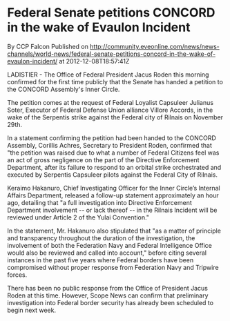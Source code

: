 # Federal Senate petitions CONCORD in the wake of Evaulon Incident
By CCP Falcon
Published on http://community.eveonline.com/news/news-channels/world-news/federal-senate-petitions-concord-in-the-wake-of-evaulon-incident/ at 2012-12-08T18:57:41Z

LADISTIER - The Office of Federal President Jacus Roden this morning confirmed for the first time publicly that the Senate has handed a petition to the CONCORD Assembly's Inner Circle.

The petition comes at the request of Federal Loyalist Capsuleer Julianus Soter, Executor of Federal Defense Union alliance Villore Accords, in the wake of the Serpentis strike against the Federal city of Rilnais on November 29th.

In a statement confirming the petition had been handed to the CONCORD Assembly, Corillis Achres, Secretary to President Roden, confirmed that "the petition was raised due to what a number of Federal Citizens feel was an act of gross negligence on the part of the Directive Enforcement Department, after its failure to respond to an orbital strike orchestrated and executed by Serpentis Capsuleer pilots against the Federal City of Rilnais.

Keraimo Hakanuro, Chief Investigating Officer for the Inner Circle’s Internal Affairs Department, released a follow-up statement approximately an hour ago, detailing that "a full investigation into Directive Enforcement Department involvement -- or lack thereof -- in the Rilnais Incident will be reviewed under Article 2 of the Yulai Convention."

In the statement, Mr. Hakanuro also stipulated that "as a matter of principle and transparency throughout the duration of the investigation, the involvement of both the Federation Navy and Federal Intelligence Office would also be reviewed and called into account," before citing several instances in the past five years where Federal borders have been compromised without proper response from Federation Navy and Tripwire forces.

There has been no public response from the Office of President Jacus Roden at this time. However, Scope News can confirm that preliminary investigation into Federal border security has already been scheduled to begin next week.

